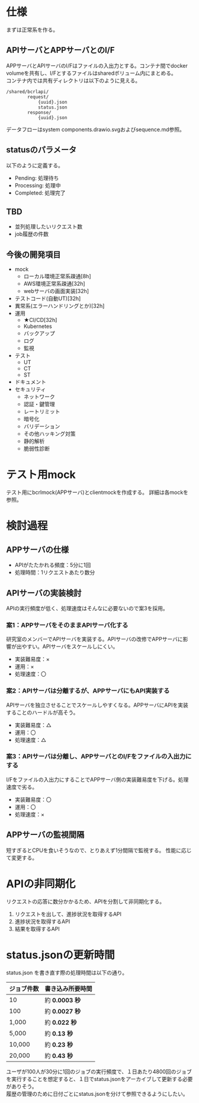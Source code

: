 # 仕様
まずは正常系を作る。
## APIサーバとAPPサーバとのI/F
APPサーバとAPIサーバのI/Fはファイルの入出力とする。コンテナ間でdocker volumeを共有し、I/Fとするファイルはsharedボリューム内にまとめる。  
コンテナ内では共有ディレクトリは以下のように見える。
```
/shared/bcrlapi/
        request/
            {uuid}.json
            status.json
        response/
            {uuid}.json
```

データフローはsystem components.drawio.svgおよびsequence.md参照。


## statusのパラメータ
以下のように定義する。
- Pending: 処理待ち
- Processing: 処理中
- Completed: 処理完了

## TBD
- 並列処理したいリクエスト数
- job履歴の件数

## 今後の開発項目
- mock
    - ローカル環境正常系疎通[8h]
    - AWS環境正常系疎通[32h]
    - webサーバの画面実装[32h]
- テストコード(自動UT)[32h]
- 異常系(エラーハンドリングとか)[32h]
- 運用
    - ★CI/CD[32h]
    - Kubernetes
    - バックアップ
    - ログ
    - 監視
- テスト
    - UT
    - CT
    - ST
- ドキュメント
- セキュリティ
    - ネットワーク
    - 認証・鍵管理
    - レートリミット
    - 暗号化
    - バリデーション
    - その他ハッキング対策
    - 静的解析
    - 脆弱性診断

# テスト用mock
テスト用にbcrlmock(APPサーバ)とclientmockを作成する。
詳細は各mockを参照。

# 検討過程
## APPサーバの仕様
- APIがたたかれる頻度：5分に1回
- 処理時間：1リクエストあたり数分

## APIサーバの実装検討
APIの実行頻度が低く、処理速度はそんなに必要ないので案3を採用。
### 案1：APPサーバをそのままAPIサーバ化する
研究室のメンバーでAPIサーバを実装する。APIサーバの改修でAPPサーバに影響が出やすい。APIサーバをスケールしにくい。
- 実装難易度：×
- 運用：×
- 処理速度：〇

### 案2：APIサーバは分離するが、APPサーバにもAPI実装する
APIサーバを独立させることでスケールしやすくなる。APPサーバにAPIを実装することのハードルが高そう。
- 実装難易度：△
- 運用：〇
- 処理速度：△

### 案3：APIサーバは分離し、APPサーバとのI/Fをファイルの入出力にする
I/Fをファイルの入出力にすることでAPPサーバ側の実装難易度を下げる。処理速度で劣る。
- 実装難易度：〇
- 運用：〇
- 処理速度：×

## APPサーバの監視間隔
短すぎるとCPUを食いそうなので、とりあえず1分間隔で監視する。
性能に応じて変更する。

# APIの非同期化
リクエストの応答に数分かかるため、APIを分割して非同期化する。
1. リクエストを出して、進捗状況を取得するAPI
2. 進捗状況を取得するAPI
3. 結果を取得するAPI

# status.jsonの更新時間
status.json を書き直す際の処理時間は以下の通り。  

| ジョブ件数 | 書き込み所要時間 |
| ------ | -------------- |
| 10     | 約 **0.0003 秒** |
| 100    | 約 **0.0027 秒** |
| 1,000  | 約 **0.022 秒**  |
| 5,000  | 約 **0.13 秒**   |
| 10,000 | 約 **0.23 秒**   |
| 20,000 | 約 **0.43 秒**   |

ユーザが100人が30分に1回のジョブの実行頻度で、１日あたり4800回のジョブを実行することを想定すると、１日でstatus.jsonをアーカイブして更新する必要がありそう。  
履歴の管理のために日付ごとにstatus.jsonを分けて参照できるようにしたい。